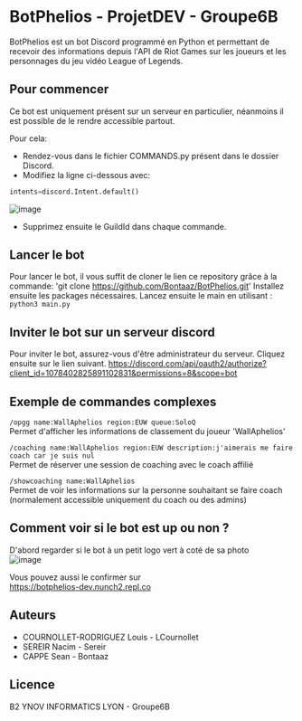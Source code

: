 # BotPhelios - ProjetDEV - Groupe6B

BotPhelios est un bot Discord programmé en Python et permettant de recevoir des informations depuis l'API de Riot Games sur les joueurs et les personnages du jeu vidéo League of Legends.

## Pour commencer
Ce bot est uniquement présent sur un serveur en particulier, néanmoins il est possible de le rendre accessible partout.

Pour cela:
  * Rendez-vous dans le fichier COMMANDS.py présent dans le dossier Discord.
  * Modifiez la ligne ci-dessous avec: 
```python
intents=discord.Intent.default()
```

![image](https://user-images.githubusercontent.com/98102389/233601065-babbe2b5-e26a-413e-93d1-f43b4423ac91.png)
  * Supprimez ensuite le GuildId dans chaque commande.

## Lancer le bot
Pour lancer le bot, il vous suffit de cloner le lien ce repository grâce à la commande: 'git clone https://github.com/Bontaaz/BotPhelios.git'
Installez ensuite les packages nécessaires.
Lancez ensuite le main en utilisant : `python3 main.py`

## Inviter le bot sur un serveur discord
Pour inviter le bot, assurez-vous d'être administrateur du serveur. Cliquez ensuite sur le lien suivant.
https://discord.com/api/oauth2/authorize?client_id=1078402825891102831&permissions=8&scope=bot

## Exemple de commandes complexes
`/opgg name:WallAphelios region:EUW queue:SoloQ`
<br>
Permet d'afficher les informations de classement du joueur 'WallAphelios'

`/coaching name:WallAphelios region:EUW description:j'aimerais me faire coach car je suis nul`
<br>
Permet de réserver une session de coaching avec le coach affilié

`/showcoaching name:WallAphelios`
<br>
Permet de voir les informations sur la personne souhaitant se faire coach (normalement accessible uniquement du coach ou des admins)

## Comment voir si le bot est up ou non ?
D'abord regarder si le bot à un petit logo vert à coté de sa photo
<br>
![image](https://user-images.githubusercontent.com/98102389/233603491-db131a9e-0761-4910-8542-3f8f1cb0a741.png)

Vous pouvez aussi le confirmer sur
<br>
https://botphelios-dev.nunch2.repl.co

## Auteurs
* COURNOLLET-RODRIGUEZ Louis - LCournollet
* SEREIR Nacim - Sereir
* CAPPE Sean - Bontaaz

## Licence

B2 YNOV INFORMATICS LYON - Groupe6B
